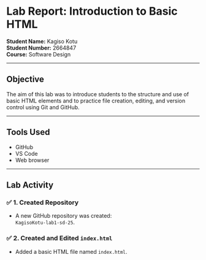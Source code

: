 # Lab Report: Introduction to Basic HTML

**Student Name:** Kagiso Kotu  
**Student Number:** 2664847  
**Course:** Software Design

---

## Objective

The aim of this lab was to introduce students to the structure and use of basic HTML elements and to practice file creation, editing, and version control using Git and GitHub.

---

## Tools Used

- GitHub
- VS Code
- Web browser 

---

## Lab Activity

### ✅ 1. Created Repository
- A new GitHub repository was created:  
  `KagisoKotu-lab1-sd-25`.

### ✅ 2. Created and Edited `index.html`
- Added a basic HTML file named `index.html`.
